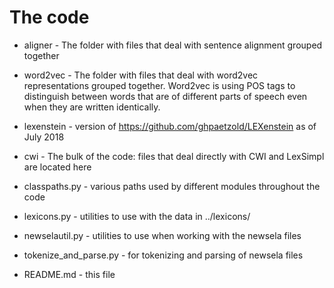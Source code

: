 # The code

* aligner - The folder with files that deal with sentence alignment grouped together

* word2vec - The folder with files that deal with word2vec representations grouped together.
Word2vec is using POS tags to distinguish between words that are of different parts of speech
even when they are written identically.

* lexenstein - version of https://github.com/ghpaetzold/LEXenstein as of July 2018

* cwi - The bulk of the code: files that deal directly with CWI and LexSimpl are located here

* classpaths.py - various paths used by different modules throughout the code

* lexicons.py - utilities to use with the data in ../lexicons/

* newselautil.py - utilities to use when working with the newsela files

* tokenize_and_parse.py - for tokenizing and parsing of newsela files

* README.md - this file